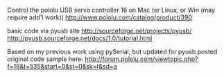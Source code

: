Control the pololu USB servo controller 16 on Mac (or Linux, or Win (may require add'l work))
<http://www.pololu.com/catalog/product/390>

basic code via pyusb site
<http://sourceforge.net/projects/pyusb/>
<http://pyusb.sourceforge.net/docs/1.0/tutorial.html>

Based on my previous work using pySerial, but updated for pyusb
posted original code sample here:
<http://forum.pololu.com/viewtopic.php?f=16&t=535&start=0&st=0&sk=t&sd=a>